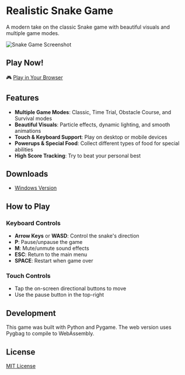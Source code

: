 # Realistic Snake Game

A modern take on the classic Snake game with beautiful visuals and multiple game modes.

![Snake Game Screenshot](screenshot.jpg)

## Play Now!

🎮 [Play in Your Browser](https://your-username.github.io/snake-game/web/)

## Features

- **Multiple Game Modes**: Classic, Time Trial, Obstacle Course, and Survival modes
- **Beautiful Visuals**: Particle effects, dynamic lighting, and smooth animations
- **Touch & Keyboard Support**: Play on desktop or mobile devices
- **Powerups & Special Food**: Collect different types of food for special abilities
- **High Score Tracking**: Try to beat your personal best

## Downloads

- [Windows Version](https://your-username.github.io/snake-game/downloads/windows/SnakeGame-Windows.zip)

## How to Play

### Keyboard Controls
- **Arrow Keys** or **WASD**: Control the snake's direction
- **P**: Pause/unpause the game
- **M**: Mute/unmute sound effects
- **ESC**: Return to the main menu
- **SPACE**: Restart when game over

### Touch Controls
- Tap the on-screen directional buttons to move
- Use the pause button in the top-right

## Development

This game was built with Python and Pygame. The web version uses Pygbag to compile to WebAssembly.

## License

[MIT License](LICENSE) 